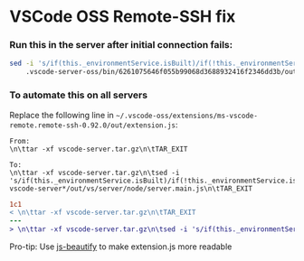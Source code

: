 # VSCode OSS Remote-SSH fix
### Run this in the server after initial connection fails:
```bash
sed -i 's/if(this._environmentService.isBuilt)/if(!this._environmentService.isBuilt)/' \
    .vscode-server-oss/bin/6261075646f055b99068d3688932416f2346dd3b/out/vs/server/node/server.main.js
```
### To automate this on all servers
Replace the following line in `~/.vscode-oss/extensions/ms-vscode-remote.remote-ssh-0.92.0/out/extension.js`:
```
From:
\n\ttar -xf vscode-server.tar.gz\n\tTAR_EXIT

To:
\n\ttar -xf vscode-server.tar.gz\n\tsed -i 's/if(this._environmentService.isBuilt)/if(!this._environmentService.isBuilt)/' vscode-server*/out/vs/server/node/server.main.js\n\tTAR_EXIT
```
```diff
1c1
< \n\ttar -xf vscode-server.tar.gz\n\tTAR_EXIT
---
> \n\ttar -xf vscode-server.tar.gz\n\tsed -i 's/if(this._environmentService.isBuilt)/if(!this._environmentService.isBuilt)/' vscode-server*/out/vs/server/node/server.main.js\n\tTAR_EXIT
```
Pro-tip: Use [js-beautify](https://www.npmjs.com/package/js-beautify) to make extension.js more readable
